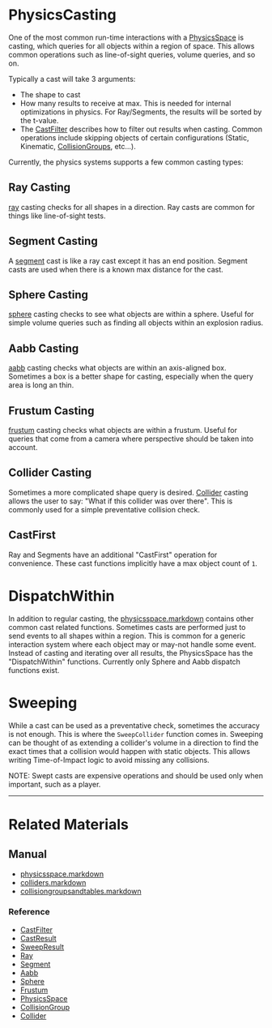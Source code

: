 
 #  PhysicsCasting

One of the most common run-time interactions with a [PhysicsSpace](https://plasmaengine.github.io/PlasmaDocs/Manual/plasmamanual/physics/physicsspace.markdown) is casting, which queries for all objects within a region of space. This allows common operations such as line-of-sight queries, volume queries, and so on.

Typically a cast will take 3 arguments:
  - The shape to cast
  - How many results to receive at max. This is needed for internal optimizations in physics. For Ray/Segments, the results will be sorted by the t-value.
  - The [CastFilter](https://github.com/PlasmaEngine/PlasmaDocs/blob/master/code_reference/class_reference/castfilter.markdown) describes how to filter out results when casting. Common operations include skipping objects of certain configurations (Static, Kinematic, [CollisionGroups](https://plasmaengine.github.io/PlasmaDocs/Manual/plasmamanual/physics/collisionoverview/collisiongroupsandtables.markdown), etc...).
  
Currently, the physics systems supports a few common casting types:

 ##  Ray Casting
[ray](https://github.com/PlasmaEngine/PlasmaDocs/blob/master/code_reference/class_reference/ray.markdown) casting checks for all shapes in a direction. Ray casts are common for things like line-of-sight tests.
 ##  Segment Casting
A [segment](https://github.com/PlasmaEngine/PlasmaDocs/blob/master/code_reference/class_reference/segment.markdown) cast is like a ray cast except it has an end position. Segment casts are used when there is a known max distance for the cast.
 ##  Sphere Casting
[sphere](https://github.com/PlasmaEngine/PlasmaDocs/blob/master/code_reference/class_reference/sphere.markdown) casting checks to see what objects are within a sphere. Useful for simple volume queries such as finding all objects within an explosion radius.
 ##  Aabb Casting
[aabb](https://github.com/PlasmaEngine/PlasmaDocs/blob/master/code_reference/class_reference/aabb.markdown) casting checks what objects are within an axis-aligned box. Sometimes a box is a better shape for casting, especially when the query area is long an thin.
 ##  Frustum Casting
[frustum](https://github.com/PlasmaEngine/PlasmaDocs/blob/master/code_reference/class_reference/frustum.markdown) casting checks what objects are within a frustum. Useful for queries that come from a camera where perspective should be taken into account.
 ##  Collider Casting
Sometimes a more complicated shape query is desired. [Collider](https://github.com/PlasmaEngine/PlasmaDocs/blob/master/code_reference/class_reference/collider.markdown) casting allows the user to say: "What if this collider was over there". This is commonly used for a simple preventative collision check.

 ##  CastFirst
Ray and Segments have an additional "CastFirst" operation for convenience. These cast functions implicitly have a max object count of `1`.
  
 #  DispatchWithin
In addition to regular casting, the [physicsspace.markdown](https://plasmaengine.github.io/PlasmaDocs/Manual/plasmamanual/physics/physicsspace.markdown) contains other common cast related functions. Sometimes casts are performed just to send events to all shapes within a region. This is common for a generic interaction system where each object may or may-not handle some event. Instead of casting and iterating over all results, the PhysicsSpace has the "DispatchWithin" functions. Currently only Sphere and Aabb dispatch functions exist.

 #  Sweeping
While a cast can be used as a preventative check, sometimes the accuracy is not enough. This is where the `SweepCollider` function comes in. Sweeping can be thought of as extending a collider's volume in a direction to find the exact times that a collision would happen with static objects. This allows writing Time-of-Impact logic to avoid missing any collisions.

NOTE: Swept casts are expensive operations and should be used only when important, such as a player.

---
 #  Related Materials
 ##  Manual
- [physicsspace.markdown](https://plasmaengine.github.io/PlasmaDocs/Manual/plasmamanual/physics/physicsspace.markdown)
- [colliders.markdown](https://plasmaengine.github.io/PlasmaDocs/Manual/plasmamanual/physics/colliders.markdown)
- [collisiongroupsandtables.markdown](https://plasmaengine.github.io/PlasmaDocs/Manual/plasmamanual/physics/collisionoverview/collisiongroupsandtables.markdown)
  
 ###  Reference
- [CastFilter](https://github.com/PlasmaEngine/PlasmaDocs/blob/master/code_reference/class_reference/castfilter.markdown)
- [CastResult](https://github.com/PlasmaEngine/PlasmaDocs/blob/master/code_reference/class_reference/castresult.markdown)
- [SweepResult](https://github.com/PlasmaEngine/PlasmaDocs/blob/master/code_reference/class_reference/sweepresult.markdown)
- [Ray](https://github.com/PlasmaEngine/PlasmaDocs/blob/master/code_reference/class_reference/ray.markdown)
- [Segment](https://github.com/PlasmaEngine/PlasmaDocs/blob/master/code_reference/class_reference/segment.markdown)
- [Aabb](https://github.com/PlasmaEngine/PlasmaDocs/blob/master/code_reference/class_reference/aabb.markdown)
- [Sphere](https://github.com/PlasmaEngine/PlasmaDocs/blob/master/code_reference/class_reference/sphere.markdown)
- [Frustum](https://github.com/PlasmaEngine/PlasmaDocs/blob/master/code_reference/class_reference/frustum.markdown)
- [PhysicsSpace](https://github.com/PlasmaEngine/PlasmaDocs/blob/master/code_reference/class_reference/physicsspace.markdown)
- [CollisionGroup](https://github.com/PlasmaEngine/PlasmaDocs/blob/master/code_reference/class_reference/collisiongroup.markdown)
- [Collider](https://github.com/PlasmaEngine/PlasmaDocs/blob/master/code_reference/class_reference/collider.markdown)
 

 